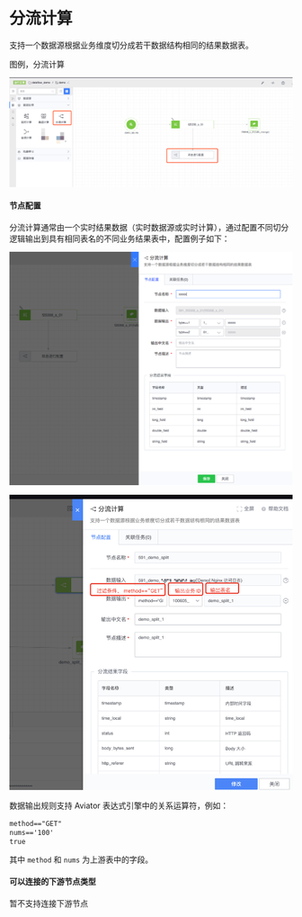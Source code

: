 # 分流计算
支持一个数据源根据业务维度切分成若干数据结构相同的结果数据表。

图例，分流计算

![](../../../../assets/dataflow/components/processing/dataflow-split.png)

#### 节点配置
分流计算通常由一个实时结果数据（实时数据源或实时计算），通过配置不同切分逻辑输出到具有相同表名的不同业务结果表中，配置例子如下：

![](../../../../assets/dataflow/components/processing/dataflow-split-example.png)

![](../../../../assets/dataflow/components/processing/dataflow-split-example2.png)

数据输出规则支持 Aviator 表达式引擎中的关系运算符，例如：

    method=="GET"
    nums=='100'
    true

其中 `method` 和 `nums` 为上游表中的字段。

#### 可以连接的下游节点类型
暂不支持连接下游节点


